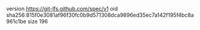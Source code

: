 version https://git-lfs.github.com/spec/v1
oid sha256:815f0e3081af96f30fc0b9d571308dca9896ed35ec7a142f195f4bc8a961c1be
size 196

